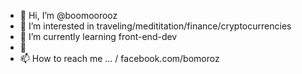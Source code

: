- 👋 Hi, I’m @boomoorooz
- 👀 I’m interested in traveling/medititation/finance/cryptocurrencies
- 🌱 I’m currently learning front-end-dev
- 💞️
- 📫 How to reach me ... / facebook.com/bomoroz

<!---
boomoorooz/boomoorooz is a ✨ special ✨ repository because its `README.md` (this file) appears on your GitHub profile.
You can click the Preview link to take a look at your changes.
--->

